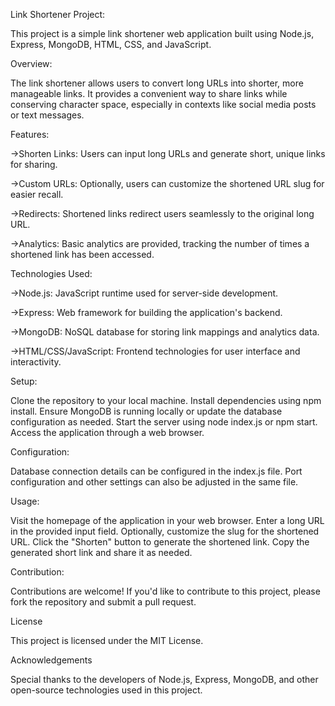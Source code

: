 Link Shortener Project:


This project is a simple link shortener web application built using Node.js, Express, MongoDB, HTML, CSS, and JavaScript.



Overview:


The link shortener allows users to convert long URLs into shorter, more manageable links. It provides a convenient way to share links while conserving character space, especially in contexts like social media posts or text messages.



Features:

->Shorten Links: Users can input long URLs and generate short, unique links for sharing.

->Custom URLs: Optionally, users can customize the shortened URL slug for easier recall.

->Redirects: Shortened links redirect users seamlessly to the original long URL.

->Analytics: Basic analytics are provided, tracking the number of times a shortened link has been accessed.



Technologies Used:

->Node.js: JavaScript runtime used for server-side development.

->Express: Web framework for building the application's backend.

->MongoDB: NoSQL database for storing link mappings and analytics data.

->HTML/CSS/JavaScript: Frontend technologies for user interface and interactivity.


Setup:


Clone the repository to your local machine.
Install dependencies using npm install.
Ensure MongoDB is running locally or update the database configuration as needed.
Start the server using node index.js or npm start.
Access the application through a web browser.


Configuration:


Database connection details can be configured in the index.js file.
Port configuration and other settings can also be adjusted in the same file.


Usage:


Visit the homepage of the application in your web browser.
Enter a long URL in the provided input field.
Optionally, customize the slug for the shortened URL.
Click the "Shorten" button to generate the shortened link.
Copy the generated short link and share it as needed.


Contribution:


Contributions are welcome! If you'd like to contribute to this project, please fork the repository and submit a pull request.



License


This project is licensed under the MIT License.



Acknowledgements


Special thanks to the developers of Node.js, Express, MongoDB, and other open-source technologies used in this project.
